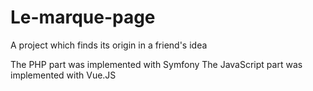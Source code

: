 # Le-marque-page
A project which finds its origin in a friend's idea

The PHP part was implemented with Symfony
The JavaScript part was implemented with Vue.JS
